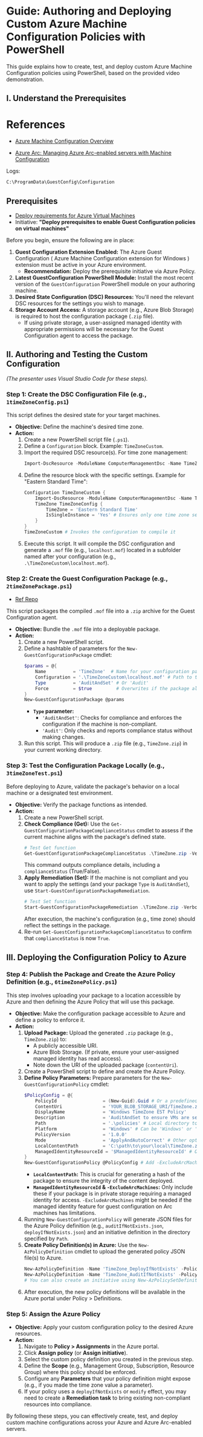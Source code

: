 # Guide: Authoring and Deploying Custom Azure Machine Configuration Policies with PowerShell

This guide explains how to create, test, and deploy custom Azure Machine Configuration policies using PowerShell, based on the provided video demonstration.

## I. Understand the Prerequisites

# References

- [Azure Machine Configuration Overview](https://learn.microsoft.com/en-us/azure/governance/machine-configuration/overview)

- [Azure Arc: Managing Azure Arc-enabled servers with Machine Configuration](https://wmatthyssen.com/2025/03/03/azure-arc-managing-azure-arc-enabled-servers-with-machine-configuration/)

Logs:
```cmd
C:\ProgramData\GuestConfig\Configuration
```

## Prerequisites

- [Deploy requirements for Azure Virtual Machines](https://learn.microsoft.com/en-us/azure/governance/machine-configuration/overview#deploy-requirements-for-azure-virtual-machines)
- Initiative: **"Deploy prerequisites to enable Guest Configuration policies on virtual machines"**

Before you begin, ensure the following are in place:

1.  **Guest Configuration Extension Enabled:** The Azure Guest Configuration (
Azure Machine Configuration extension for Windows ) extension must be active in your Azure environment.
    *   **Recommendation:** Deploy the prerequisite initiative via Azure Policy.
2.  **Latest GuestConfiguration PowerShell Module:** Install the most recent version of the `GuestConfiguration` PowerShell module on your authoring machine.
3.  **Desired State Configuration (DSC) Resources:** You'll need the relevant DSC resources for the settings you wish to manage.
4.  **Storage Account Access:** A storage account (e.g., Azure Blob Storage) is required to host the configuration package (`.zip` file).
    *   If using private storage, a user-assigned managed identity with appropriate permissions will be necessary for the Guest Configuration agent to access the package.

## II. Authoring and Testing the Custom Configuration

*(The presenter uses Visual Studio Code for these steps).*

### Step 1: Create the DSC Configuration File (e.g., `1timeZoneConfig.ps1`)

This script defines the desired state for your target machines.

*   **Objective:** Define the machine's desired time zone.
*   **Action:**
    1.  Create a new PowerShell script file (`.ps1`).
    2.  Define a `Configuration` block. Example: `TimeZoneCustom`.
    3.  Import the required DSC resource(s). For time zone management:
        ```powershell
        Import-DscResource -ModuleName ComputerManagementDsc -Name TimeZone
    4.  Define the resource block with the specific settings. Example for "Eastern Standard Time":
        ```powershell
        Configuration TimeZoneCustom {
            Import-DscResource -ModuleName ComputerManagementDsc -Name TimeZone
            TimeZone TimeZoneConfig {
                TimeZone = 'Eastern Standard Time'
                IsSingleInstance = 'Yes' # Ensures only one time zone setting is applied
            }
        }
        TimeZoneCustom # Invokes the configuration to compile it
    5.  Execute this script. It will compile the DSC configuration and generate a `.mof` file (e.g., `localhost.mof`) located in a subfolder named after your configuration (e.g., `.\TimeZoneCustom\localhost.mof`).

### Step 2: Create the Guest Configuration Package (e.g., `2timeZonePackage.ps1`)

- [Ref Repo](https://github.com/Azure/azure-policy/blob/master/samples/GuestConfiguration/package-samples/configurations/SetWindowsTimeZone/SetWindowsTimeZone.mof)

This script packages the compiled `.mof` file into a `.zip` archive for the Guest Configuration agent.

*   **Objective:** Bundle the `.mof` file into a deployable package.
*   **Action:**
    1.  Create a new PowerShell script.
    2.  Define a hashtable of parameters for the `New-GuestConfigurationPackage` cmdlet:
        ```powershell
        $params = @{
            Name          = 'TimeZone'  # Name for your configuration package
            Configuration = '.\TimeZoneCustom\localhost.mof' # Path to the generated .mof file
            Type          = 'AuditAndSet' # Or 'Audit'
            Force         = $true         # Overwrites if the package already exists
        }
        New-GuestConfigurationPackage @params
        ```
        *   **`Type` parameter:**
            *   `'AuditAndSet'`: Checks for compliance and enforces the configuration if the machine is non-compliant.
            *   `'Audit'`: Only checks and reports compliance status without making changes.
    3.  Run this script. This will produce a `.zip` file (e.g., `TimeZone.zip`) in your current working directory.

### Step 3: Test the Configuration Package Locally (e.g., `3timeZoneTest.ps1`)

Before deploying to Azure, validate the package's behavior on a local machine or a designated test environment.

*   **Objective:** Verify the package functions as intended.
*   **Action:**
    1.  Create a new PowerShell script.
    2.  **Check Compliance (Get):** Use the `Get-GuestConfigurationPackageComplianceStatus` cmdlet to assess if the current machine aligns with the package's defined state.
        ```powershell
        # Test Get function
        Get-GuestConfigurationPackageComplianceStatus .\TimeZone.zip -Verbose
        ```
        This command outputs compliance details, including a `complianceStatus` (True/False).
    3.  **Apply Remediation (Set):** If the machine is not compliant and you want to apply the settings (and your package `Type` is `AuditAndSet`), use `Start-GuestConfigurationPackageRemediation`.
        ```powershell
        # Test Set function
        Start-GuestConfigurationPackageRemediation .\TimeZone.zip -Verbose
        ```
        After execution, the machine's configuration (e.g., time zone) should reflect the settings in the package.
    4.  Re-run `Get-GuestConfigurationPackageComplianceStatus` to confirm that `complianceStatus` is now `True`.

## III. Deploying the Configuration Policy to Azure

### Step 4: Publish the Package and Create the Azure Policy Definition (e.g., `6timeZonePolicy.ps1`)

This step involves uploading your package to a location accessible by Azure and then defining the Azure Policy that will use this package.

*   **Objective:** Make the configuration package accessible to Azure and define a policy to enforce it.
*   **Action:**
    1.  **Upload Package:** Upload the generated `.zip` package (e.g., `TimeZone.zip`) to:
        *   A publicly accessible URI.
        *   Azure Blob Storage. (If private, ensure your user-assigned managed identity has read access).
        *   Note down the URI of the uploaded package (`contentUri`).
    2.  Create a PowerShell script to define and create the Azure Policy.
    3.  **Define Policy Parameters:** Prepare parameters for the `New-GuestConfigurationPolicy` cmdlet:
        ```powershell
        $PolicyConfig = @{
            PolicyId                 = (New-Guid).Guid # Or a predefined GUID
            ContentUri               = 'YOUR_BLOB_STORAGE_URI/TimeZone.zip' # URI of your uploaded package
            DisplayName              = 'Windows TimeZone EST Policy'
            Description              = 'AuditAndSet to ensure VMs are set to Eastern Standard Time.'
            Path                     = '.\policies' # Local directory to save generated policy files
            Platform                 = 'Windows' # Can be 'Windows' or 'Linux'
            PolicyVersion            = '1.0.0'
            Mode                     = 'ApplyAndAutoCorrect' # Other options: 'Audit', 'ApplyAndMonitor'
            LocalContentPath         = 'C:\path\to\your\local\TimeZone.zip' # Path to the local .zip for hash generation
            ManagedIdentityResourceId = '$ManagedIdentityResourceId' # Optional: Resource ID of the user-assigned managed identity if using private storage
        }
        New-GuestConfigurationPolicy @PolicyConfig # Add -ExcludeArcMachines if MI is used and Arc support for it is limited for this scenario
        ```
        *   **`LocalContentPath`:** This is crucial for generating a hash of the package to ensure the integrity of the content deployed.
        *   **`ManagedIdentityResourceId` & `-ExcludeArcMachines`:** Only include these if your package is in private storage requiring a managed identity for access. `-ExcludeArcMachines` might be needed if the managed identity feature for guest configuration on Arc machines has limitations.
    4.  Running `New-GuestConfigurationPolicy` will generate JSON files for the Azure Policy definition (e.g., `auditIfNotExists.json`, `deployIfNotExists.json`) and an initiative definition in the directory specified by `Path`.
    5.  **Create Policy Definition(s) in Azure:** Use the `New-AzPolicyDefinition` cmdlet to upload the generated policy JSON file(s) to Azure.
        ```powershell
        New-AzPolicyDefinition -Name 'TimeZone_DeployIfNotExists' -Policy '.\policies\deployIfNotExists.json'
        New-AzPolicyDefinition -Name 'TimeZone_AuditIfNotExists' -Policy '.\policies\auditIfNotExists.json'
        # You can also create an initiative using New-AzPolicySetDefinition
        ```
    6.  After execution, the new policy definitions will be available in the Azure portal under Policy > Definitions.

### Step 5: Assign the Azure Policy

*   **Objective:** Apply your custom configuration policy to the desired Azure resources.
*   **Action:**
    1.  Navigate to **Policy > Assignments** in the Azure portal.
    2.  Click **Assign policy** (or **Assign initiative**).
    3.  Select the custom policy definition you created in the previous step.
    4.  Define the **Scope** (e.g., Management Group, Subscription, Resource Group) where this policy should be enforced.
    5.  Configure any **Parameters** that your policy definition might expose (e.g., if you made the time zone value a parameter).
    6.  If your policy uses a `deployIfNotExists` or `modify` effect, you may need to create a **Remediation task** to bring existing non-compliant resources into compliance.

By following these steps, you can effectively create, test, and deploy custom machine configurations across your Azure and Azure Arc-enabled servers.